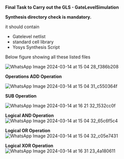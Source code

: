 **Final Task to Carry out the GLS - GateLevelSimulation**

**Synthesis directory check is mandatory.**

it should contain
  -  Gatelevel netlist
  -  standard cell library
  -  Yosys Synthesis Script

Below figure showing all these listed files

![WhatsApp Image 2024-03-14 at 15 04 28_f386b208](https://github.com/Abdulbitm/Abdul/assets/160620896/b9cb0353-dbbb-4800-adfe-85dc9fe84753)

**Operations
ADD Operation**

![WhatsApp Image 2024-03-14 at 15 04 31_c550364f](https://github.com/Abdulbitm/Abdul/assets/160620896/09ede952-f1b5-45ab-a24d-ed45ad87446e)


**SUB Operation**

![WhatsApp Image 2024-03-14 at 16 21 32_1532cc0f](https://github.com/Abdulbitm/Abdul/assets/160620896/76a7ae7a-2f58-4b5a-9b68-a90cf8def97e)

**Logical AND Operation**
![WhatsApp Image 2024-03-14 at 15 04 32_65c6f5c4](https://github.com/Abdulbitm/Abdul/assets/160620896/76a8afec-b942-4fa6-83da-e336aa18cfe9)

**Logical OR Operation**
![WhatsApp Image 2024-03-14 at 15 04 32_c05e7431](https://github.com/Abdulbitm/Abdul/assets/160620896/aa3fdb6c-dbdd-4eae-8cb8-0371ac6ea675)

**Logical XOR Operation**
![WhatsApp Image 2024-03-14 at 16 31 23_4a180611](https://github.com/Abdulbitm/Abdul/assets/160620896/c6551498-b6b1-448e-9663-37a6d9513e65)
